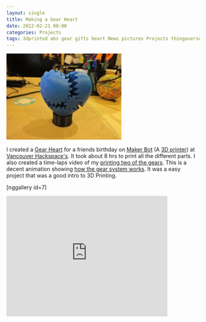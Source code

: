 ```yaml
---
layout: single
title: Making a Gear Heart
date: 2012-02-21 00:00
categories: Projects
tags: 3dprinted abs gear gifts heart News pictures Projects thingaverse VHS Video
---
```

<a href="/public/uploads/2012/02/IMG_4136.jpg"><img class="size-medium wp-image-2730 alignright" title="IMG_4136" src="/public/uploads/2012/02/IMG_4136-300x225.jpg" alt="" width="300" height="225" /></a>

I created a <a href="http://www.thingiverse.com/thing:12208">Gear Heart</a> for a friends birthday on <a href="http://www.makerbot.com/">Maker Bot</a> (A <a href="http://en.wikipedia.org/wiki/3D_printing">3D printer</a>) at <a href="http://vancouver.hackspace.ca/">Vancouver Hackspace's</a>. It took about 8 hrs to print all the different parts. I also created a time-laps video of my <a href="http://www.youtube.com/watch?v=ceg76GAZ5Qo">printing two of the gears</a>. This is a decent animation showing <a href="http://www.youtube.com/watch?v=dFH8_I_ZK0s">how the gear system works</a>. It was a easy project that was a good intro to 3D Printing.

[nggallery id=7]

<iframe width="420" height="315" src="http://www.youtube.com/embed/SRU2ZG2oULU" frameborder="0" allowfullscreen></iframe>
